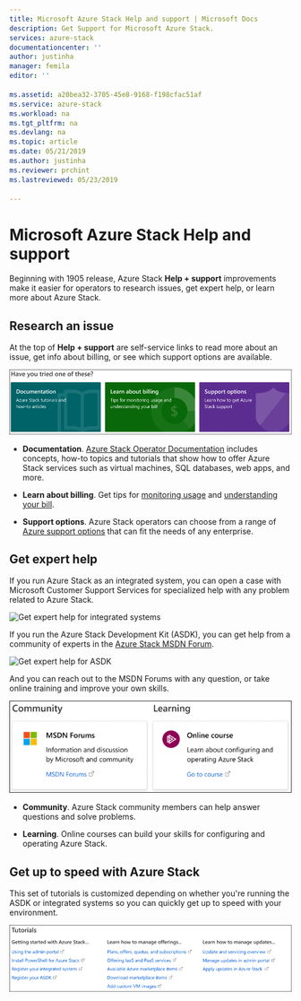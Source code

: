 ```yaml
---
title: Microsoft Azure Stack Help and support | Microsoft Docs
description: Get Support for Microsoft Azure Stack.
services: azure-stack
documentationcenter: ''
author: justinha
manager: femila
editor: ''

ms.assetid: a20bea32-3705-45e8-9168-f198cfac51af
ms.service: azure-stack
ms.workload: na
ms.tgt_pltfrm: na
ms.devlang: na
ms.topic: article
ms.date: 05/21/2019
ms.author: justinha
ms.reviewer: prchint
ms.lastreviewed: 05/23/2019

---
```

# Microsoft Azure Stack Help and support

Beginning with 1905 release, Azure Stack **Help + support** improvements make it easier for operators to research issues, get expert help, or learn more about Azure Stack. 

## Research an issue

At the top of **Help + support** are self-service links to read more about an issue, get info about billing, or see which support options are available. 

![Self-service support](media/azure-stack-help-and-support/get-support-tiles.png)

- **Documentation**. [Azure Stack Operator Documentation](index.yml) includes concepts, how-to topics and tutorials that show how to offer Azure Stack services such as virtual machines, SQL databases, web apps, and more. 

- **Learn about billing**. Get tips for [monitoring usage](azure-stack-usage-reporting.md) and [understanding your bill](azure-stack-billing-and-chargeback.md).

- **Support options**. Azure Stack operators can choose from a range of [Azure support options](https://azure.microsoft.com/support/options/) that can fit the needs of any enterprise. 

## Get expert help 

If you run Azure Stack as an integrated system, you can open a case with Microsoft Customer Support Services for specialized help with any problem related to Azure Stack.  

![Get expert help for integrated systems](media/azure-stack-help-and-support/get-support-cards-integrated.png)

If you run the Azure Stack Development Kit (ASDK), you can get help from a community of experts in the [Azure Stack MSDN Forum](https://social.msdn.microsoft.com/Forums/azure/home?forum=azurestack).

![Get expert help for ASDK](media/azure-stack-help-and-support/get-support-cards-asdk.png)

And you can reach out to the MSDN Forums with any question, or take online training and improve your own skills. 

![Get expert help](media/azure-stack-help-and-support/get-support-cards.png)

- **Community**. Azure Stack community members can help answer questions and solve problems.

- **Learning**. Online courses can build your skills for configuring and operating Azure Stack. 

## Get up to speed with Azure Stack

This set of tutorials is customized depending on whether you're running the ASDK or integrated systems so you can quickly get up to speed with your environment. 

![Get support tutorials](media/azure-stack-help-and-support/get-support-tutorials.png)